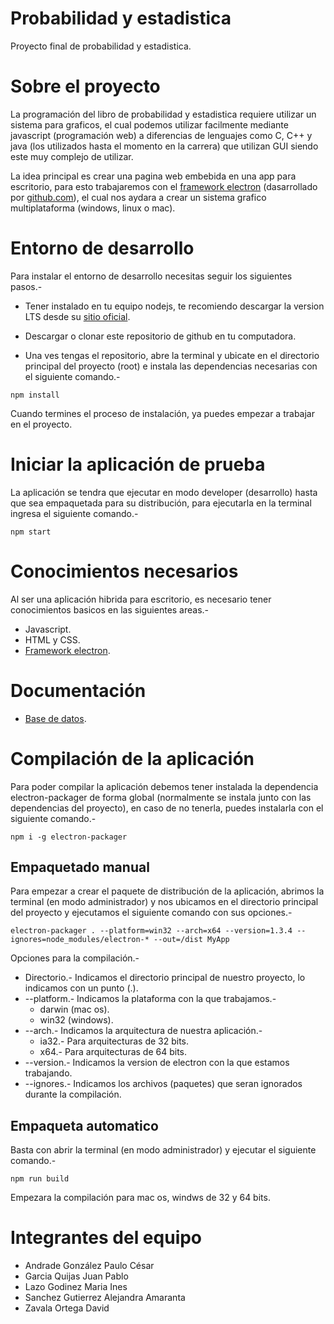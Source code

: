 Probabilidad y estadistica
=========================

Proyecto final de probabilidad y estadistica.

# Sobre el proyecto

La programación del libro de probabilidad y estadistica requiere utilizar un sistema para graficos, el cual podemos utilizar facilmente mediante javascript (programación web) a diferencias de lenguajes como C, C++ y java (los utilizados hasta el momento en la carrera) que utilizan GUI siendo este muy complejo de utilizar.

La idea principal es crear una pagina web embebida en una app para escritorio, para esto trabajaremos con el <a href="http://electron.atom.io">framework electron</a> (dasarrollado por <a href="https://github.com">github.com</a>), el cual nos aydara a crear un sistema grafico multiplataforma (windows, linux o mac).

# Entorno de desarrollo

Para instalar el entorno de desarrollo necesitas seguir los siguientes pasos.-

* Tener instalado en tu equipo nodejs, te recomiendo descargar la version LTS desde su <a href="https://nodejs.org/en/">sitio oficial</a>.

* Descargar o clonar este repositorio de github en tu computadora.

* Una ves tengas el repositorio, abre la terminal y ubicate en el directorio principal del proyecto (root) e instala las dependencias necesarias con el siguiente comando.-

```
npm install
```

Cuando termines el proceso de instalación, ya puedes empezar a trabajar en el proyecto.

# Iniciar la aplicación de prueba

La aplicación se tendra que ejecutar en modo developer (desarrollo) hasta que sea empaquetada para su distribución, para ejecutarla en la terminal ingresa el siguiente comando.-

```
npm start
```

# Conocimientos necesarios

Al ser una aplicación hibrida para escritorio, es necesario tener conocimientos basicos en las siguientes areas.-

* Javascript.
* HTML y CSS.
* <a href="https://github.com/electron/electron/tree/master/docs-translations/es">Framework electron</a>.

# Documentación

* <a href="https://github.com/nemesis866/probabilidad-estadstica/blob/master/docs/dataBase.MD">Base de datos</a>.

# Compilación de la aplicación

Para poder compilar la aplicación debemos tener instalada la dependencia electron-packager de forma global (normalmente se instala junto con las dependencias del proyecto), en caso de no tenerla, puedes instalarla con el siguiente comando.-

```
npm i -g electron-packager
```

## Empaquetado manual

Para empezar a crear el paquete de distribución de la aplicación, abrimos la terminal (en modo administrador) y nos ubicamos en el directorio principal del proyecto y ejecutamos el siguiente comando con sus opciones.-

```
electron-packager . --platform=win32 --arch=x64 --version=1.3.4 --ignores=node_modules/electron-* --out=/dist MyApp
```

Opciones para la compilación.-

* Directorio.- Indicamos el directorio principal de nuestro proyecto, lo indicamos con un punto (.).
* --platform.- Indicamos la plataforma con la que trabajamos.-
	* darwin (mac os).
	* win32 (windows).
* --arch.- Indicamos la arquitectura de nuestra aplicación.-
	* ia32.- Para arquitecturas de 32 bits.
	* x64.- Para arquitecturas de 64 bits.
* --version.- Indicamos la version de electron con la que estamos trabajando.
* --ignores.- Indicamos los archivos (paquetes) que seran ignorados durante la compilación.

## Empaqueta automatico

Basta con abrir la terminal (en modo administrador) y ejecutar el siguiente comando.-

```
npm run build
```

Empezara la compilación para mac os, windws de 32 y 64 bits.

# Integrantes del equipo

* Andrade González Paulo César
* Garcia Quijas Juan Pablo
* Lazo Godinez Maria Ines
* Sanchez Gutierrez Alejandra Amaranta
* Zavala Ortega David